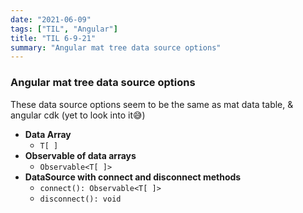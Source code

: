 ```yaml
---
date: "2021-06-09"
tags: ["TIL", "Angular"]
title: "TIL 6-9-21"
summary: "Angular mat tree data source options"
---
```

### Angular mat tree data source options

These data source options seem to be the same as mat data table, & angular cdk (yet to look into it😅)

- **Data Array**
	- `T[ ]`
- **Observable of data arrays**
	- `Observable<T[ ]>`
- **DataSource with connect and disconnect methods**
	- `connect(): Observable<T[ ]>`
	- `disconnect(): void`